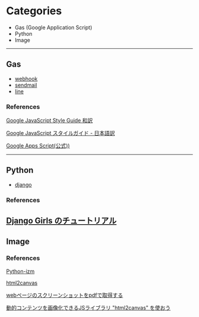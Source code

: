 # Categories
* Gas (Google Application Script)
* Python
* Image 

---
## Gas
* [webhook](https://github.com/Hoclyn/til/tree/master/gas/webhook)
* [sendmail](https://github.com/Hoclyn/til/tree/master/gas/sendmail)
* [line](https://github.com/Hoclyn/til/tree/master/gas/line)

### References

[Google JavaScript Style Guide 和訳](http://cou929.nu/data/google_javascript_style_guide/)

[Google JavaScript スタイルガイド - 日本語訳](https://www38.atwiki.jp/aias-jsstyleguide2/)

[Google Apps Script(公式))](https://developers.google.com/apps-script/)


---
## Python

* [django](https://github.com/Hoclyn/til/tree/master/python/django)

### References

[Django Girls のチュートリアル](https://tutorial.djangogirls.org/ja/)
---
## Image

### References
[Python-izm ](https://www.python-izm.com/third_party/image_processing/pillow_pil/)

[html2canvas](https://github.com/niklasvh/html2canvas)

[webページのスクリーンショットをpdfで取得する](https://www.subculeng.com/?p=330)

[動的コンテンツを画像化できるJSライブラリ "html2canvas" を使おう](https://techblog.kayac.com/html2canvas)
